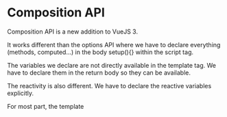 # Composition API

Composition API is a new addition to VueJS 3.

It works different than the options API where we have to declare everything (methods, computed...) in the body setup(){} within the script tag.

The variables we declare are not directly available in the template tag. We have to declare them in the return body so they can be available.

The reactivity is also different. We have to declare the reactive variables explicitly.

For most part, the template 